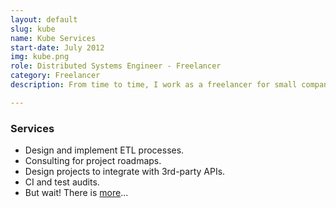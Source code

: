 ```yaml
---
layout: default
slug: kube
name: Kube Services
start-date: July 2012
img: kube.png
role: Distributed Systems Engineer - Freelancer
category: Freelancer
description: From time to time, I work as a freelancer for small companies/teams.

---
```


### Services
- Design and implement ETL processes.
- Consulting for project roadmaps.
- Design projects to integrate with 3rd-party APIs.
- CI and test audits.
- But wait! There is [more](https://tenor.com/view/but-wait-theres-more-gif-9592017)...
